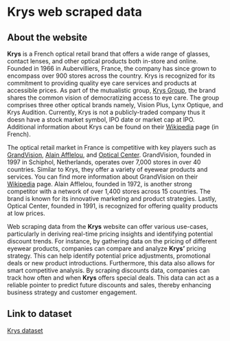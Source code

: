 # Krys web scraped data 

## About the website

**Krys** is a French optical retail brand that offers a wide range of glasses, contact lenses, and other optical products both in-store and online. Founded in 1966 in Aubervilliers, France, the company has since grown to encompass over 900 stores across the country. Krys is recognized for its commitment to providing quality eye care services and products at accessible prices. As part of the mutualistic group, [Krys Group](https://www.group.krys-group.com/), the brand shares the common vision of democratizing access to eye care. The group comprises three other optical brands namely, Vision Plus, Lynx Optique, and Krys Audition. Currently, Krys is not a publicly-traded company thus it doesn	 have a stock market symbol, IPO date or market cap at IPO. Additional information about Krys can be found on their [Wikipedia](https://fr.wikipedia.org/wiki/Krys) page (in French).

The optical retail market in France is competitive with key players such as [GrandVision](https://www.grandvision.com/), [Alain Afflelou](https://www.afflelou.com/), and [Optical Center](https://www.optical-center.fr/). GrandVision, founded in 1997 in Schiphol, Netherlands, operates over 7,000 stores in over 40 countries. Similar to Krys, they offer a variety of eyewear products and services. You can find more information about GrandVision on their [Wikipedia](https://en.wikipedia.org/wiki/GrandVision) page. Alain Afflelou, founded in 1972, is another strong competitor with a network of over 1,400 stores across 15 countries. The brand is known for its innovative marketing and product strategies. Lastly, Optical Center, founded in 1991, is recognized for offering quality products at low prices.

Web scraping data from the **Krys** website can offer various use-cases, particularly in deriving real-time pricing insights and identifying potential discount trends. For instance, by gathering data on the pricing of different eyewear products, companies can compare and analyze **Krys’** pricing strategy. This can help identify potential price adjustments, promotional deals or new product introductions. Furthermore, this data also allows for smart competitive analysis. By scraping discounts data, companies can track how often and when **Krys** offers special deals. This data can act as a reliable pointer to predict future discounts and sales, thereby enhancing business strategy and customer engagement.


## Link to **dataset**

[Krys dataset](https://www.databoutique.com/buy-data-list-subset/Krys%20web%20scraped%20data/r/recw8aDd2n4xOOZKB)
